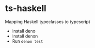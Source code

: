 # ts-haskell
Mapping Haskell typeclasses to typescript

- Install deno
- Install denon
- Run `denon test`
